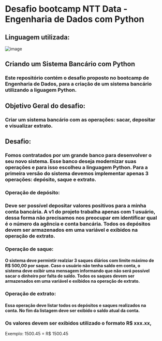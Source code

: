 # Desafio bootcamp NTT Data - Engenharia de Dados com Python 

## Linguagem utilizada:
 ![image](https://github.com/user-attachments/assets/b3e94f4e-7b64-4941-89b6-5d8917fdcd54)

## Criando um Sistema Bancário com Python

### Este repositório contém o desafio proposto no bootcamp de Engenharia de Dados, para a criação de um sistema bancário utilizando a liguagem Python.

## Objetivo Geral do desafio: 
### Criar um sistema bancário com as operações: sacar, depositar e visualizar extrato.

## Desafio: 
### Fomos contratados por um grande banco para desenvolver o seu novo sistema. Esse banco deseja modernizar suas operações e para isso escolheu a linguagem Python. Para a primeira versão do sistema devemos implementar apenas 3 operações: depósito, saque e extrato.

### Operação de depósito: 
### Deve ser possível depositar valores positivos para a minha conta bancária. A v1 do projeto trabalha apenas com 1 usuário, dessa forma não precisamos nos preocupar em identificar qual é o número da agência e conta bancária. Todos os depósitos devem ser armazenados em uma variável e exibidos na operação de extrato.

### Operação de saque: 
#### O sistema deve permintir realziar 3 saques diários com limite máximo de R$ 500,00 por saque. Caso o usuário não tenha saldo em conta, o sistema deve exibir uma mensagem informando que não será possível sacar o dinheiro por falta de saldo. Todos os saques devem ser armazenados em uma variável e exibidos na operação de extrato.

### Operação de extrato: 
#### Essa operação deve listar todos os depósitos e saques realizados na conta. No fim da listagem deve ser exibido o saldo atual da conta.

### Os valores devem ser exibidos utilizado o formato R$ xxx.xx,
Exemplo: 1500.45 = R$ 1500.45

